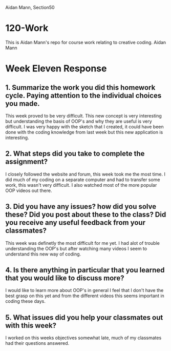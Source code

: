 
Aidan Mann, Section50

# 120-Work
This is Aidan Mann's repo for course work relating to creative coding.
Aidan Mann

# Week Eleven Response

## 1. Summarize the work you did this homework cycle. Paying attention to the individual choices you made.
This week proved to be very difficult. This new concept is very interesting but understanding the basis of OOP's and why they are useful is very difficult. I was very happy with the sketch that I created, it could have been done with the coding knowledge from last week but this new application is interesting.


## 2. What steps did you take to complete the assignment?
I closely followed the website and forum, this week took me the most time. I did much of my coding on a separate computer and had to transfer some work, this wasn't very difficult. I also watched most of the more popular OOP videos out there.

## 3. Did you have any issues? how did you solve these? Did you post about these to the class? Did you receive any useful feedback from your classmates?
This week was definetly the most difficult for me yet. I had alot of trouble understanding the OOP's but after watching many videos I seem to understand this new way of coding.

## 4. Is there anything in particular that you learned that you would like to discuss more?
I would like to learn more about OOP's in general I feel that I don't have the best grasp on this yet and from the different videos this seems important in coding these days.

## 5. What issues did you help your classmates out with this week?
I worked on this weeks objectives somewhat late, much of my classmates had their questions answered. 
